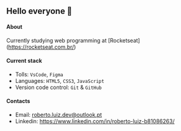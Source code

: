 ## Hello everyone 👋

#### About
Currently studying web programming at [Rocketseat] (https://rocketseat.com.br/)

#### Current stack
- Tolls: `VsCode`, `Figma`
- Languages: `HTML5`, `CSS3`, `JavaScript`
- Version code control: `Git` & `GitHub`

#### Contacts
- Email: roberto.luiz.dev@outlook.pt
- Linkedin: https://www.linkedin.com/in/roberto-luiz-b81086263/
